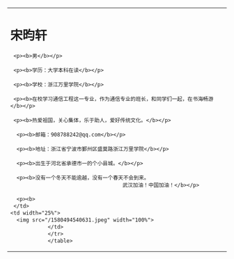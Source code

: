 <table border="0">
  <tr>
    <td width="75%">
      <h1>宋昀轩</h1>
     
     <p><b>男</b></p>
     
     <p><b>学历：大学本科在读</b></p>
     
     <p><b>学校：浙江万里学院</b></p>
     
     <p><b>在校学习通信工程这一专业，作为通信专业的班长，和同学们一起，在书海畅游</b></p>
     
     <p><b>热爱祖国，关心集体，乐于助人，爱好传统文化。</b></p>
      
      <p><b>邮箱：908788242@qq.com</b></p>  
      
      <p><b>地址：浙江省宁波市鄞州区盛莫路浙江万里学院</b></p>
      
      <p><b>出生于河北省承德市一的个小县城。</b></p>  
      
      <p><b>没有一个冬天不能逾越，没有一个春天不会到来。
                                        武汉加油！中国加油！</b></p>
     
      <p><b>
     </td>
    <td width="25%">
      <img src="/1580494540631.jpeg" width="100%">
                </td>
                </tr>
                </table>
